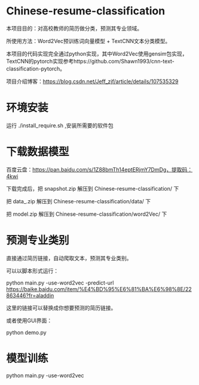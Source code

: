 # Chinese-resume-classification
本项目目的：对高校教师的简历做分类，预测其专业领域。

所使用方法：Word2Vec预训练词向量模型 + TextCNN文本分类模型。

本项目的代码实现完全通过python实现，其中Word2Vec使用gensim包实现，TextCNN的pytorch实现参考https://github.com/Shawn1993/cnn-text-classification-pytorch。

项目介绍博客：https://blog.csdn.net/Jeff_zjf/article/details/107535329

# 环境安装
运行 ./install_require.sh ,安装所需要的软件包

# 下载数据模型
百度云盘：https://pan.baidu.com/s/1Z88bmTh14eptERjmY7DmDg，提取码：4kwi

下载完成后，把 snapshot.zip 解压到 Chinese-resume-classification/ 下

把 data_.zip 解压到 Chinese-resume-classification/data/ 下

把 model.zip 解压到 Chinese-resume-classification/word2Vec/ 下


# 预测专业类别
直接通过简历链接，自动爬取文本，预测其专业类别。

可以以脚本形式运行：

python main.py -use-word2vec -predict-url https://baike.baidu.com/item/%E4%BD%95%E6%81%BA%E6%98%8E/22863446?fr=aladdin

这里的链接可以替换成你想要预测的简历链接。

或者使用GUI界面：

python demo.py

# 模型训练
python main.py -use-word2vec
